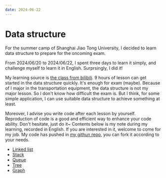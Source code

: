 ```yaml
---
date: 2024-06-22
---
```


# Data structure

For the summer camp of Shanghai Jiao Tong University, I decided to learn data structure to prepare for the oncoming exam.

From 2024/06/20 to 2024/06/22, I spent three days to learn it simply, and challenge myself to learn it in English. Surprsingly, I did it!

My learning source is [the class from bilibili](https://www.bilibili.com/video/BV1Fv4y1f7T1). 9 hours of lesson can get started in the data structure quickly. It's enough for exam (maybe). Because of I major in the transportation equipment, the data structure is not my major lesson. So I don't know how difficult the exam is. But I think, for some simple application, I can use suitable data structure to achieve something at least.

Moreover, I advise you write code after each lesson by yourself. Reproduction of code is a good and efficient way to enhance your code ability. Don't hesitate, just do it~ Contents below is my note during my learning, recorded in English. If you are interested in it, welcome to come for my job. My code has pushed in [my githun repo](https://github.com/dream-oyh/data-structure-code), you can fork it according to your needs.

- [Linked list](linked_list.md)
- [Stack](stack.md)
- [Queue](queue.md)
- [Tree](tree.md)
- [Graph](graph.md)
